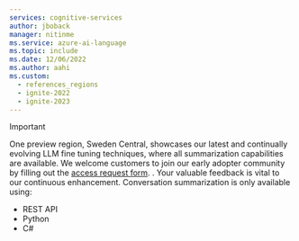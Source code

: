 ```yaml
---
services: cognitive-services
author: jboback
manager: nitinme
ms.service: azure-ai-language
ms.topic: include
ms.date: 12/06/2022
ms.author: aahi
ms.custom:
  - references_regions
  - ignite-2022
  - ignite-2023
---
```


> [!IMPORTANT]
> One preview region, Sweden Central, showcases our latest and continually evolving LLM fine tuning techniques, where all summarization capabilities are available. We welcome customers to join our early adopter community by filling out the [access request form](https://aka.ms/applyforgatedsummarizationfeatures).
. Your valuable feedback is vital to our continuous enhancement.
> Conversation summarization is only available using:
>  - REST API
>  - Python
>  - C#
